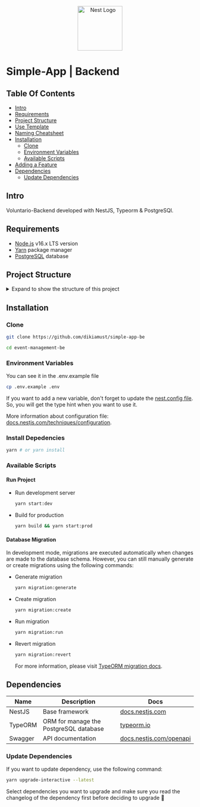 <p align="center">
  <a href="https://nestjs.com/" target="blank"><img src="https://nestjs.com/img/logo-small.svg" width="120" alt="Nest Logo" /></a>
</p>

# Simple-App | Backend

## Table Of Contents

- [Intro](#intro)
- [Requirements](#requirements)
- [Project Structure](#project-structure)
- [Use Template](#use-template)
- [Naming Cheatsheet](#naming-cheatsheet)
- [Installation](#installation)
  - [Clone](#clone)
  - [Environment Variables](#environment-variables)
  - [Available Scripts](#available-scripts)
- [Adding a Feature](#adding-a-feature)
- [Dependencies](#dependencies)
  - [Update Dependencies](#update-dependencies)

## Intro

Voluntario-Backend developed with NestJS, Typeorm & PostgreSQl.

## Requirements

- [Node.js](https://nodejs.org/en/) v16.x LTS version
- [Yarn](https://yarnpkg.com/lang/en/docs/install) package manager
- [PostgreSQL](https://www.postgresql.org/download) database

## Project Structure

<details>
<summary>Expand to show the structure of this project</summary>

```sh
├───src                   # store code in here
    ├───configs           # any config is going here
    ├───database          # any database related is going here
    ├───decorators        # common decorators
    ├───entities          # common entities
    ├───enums             # common enums
    ├───guards            # any related with auth configuration
    ├───helpers           # common helpers
    ├───interceptors      # common interceptors
    ├───interfaces        # common interfaces
    ├───middlewares       # common middlewares
    ├───modules           # store specific module in here
    ├───repositories      # common repositories
    ├───response          # response module
    ├───utils             # utility folder
    └───validators        # common validators
```

</details>

## Installation

### Clone

```sh
git clone https://github.com/dikiamust/simple-app-be

cd event-management-be
```

### Environment Variables

You can see it in the .env.example file

```sh
cp .env.example .env
```

If you want to add a new variable, don't forget to update the [nest.config file](src/configs/nest.config.ts). So, you will get the type hint when you want to use it.

More information about configuration file: [docs.nestjs.com/techniques/configuration](https://docs.nestjs.com/techniques/configuration#custom-configuration-files).

### Install Depedencies

```sh
yarn # or yarn install
```

### Available Scripts

#### Run Project

- Run development server

  ```sh
  yarn start:dev
  ```

- Build for production

  ```sh
  yarn build && yarn start:prod
  ```

#### Database Migration

In development mode, migrations are executed automatically when changes are made to the database schema. However, you can still manually generate or create migrations using the following commands:

- Generate migration

  ```sh
  yarn migration:generate
  ```

- Create migration

  ```sh
  yarn migration:create
  ```

- Run migration

  ```sh
  yarn migration:run
  ```

- Revert migration

  ```sh
  yarn migration:revert
  ```

  For more information, please visit [TypeORM migration docs](https://typeorm.io/migrations).

## Dependencies

| Name    | Description                            | Docs                                                                    |
| ------- | -------------------------------------- | ----------------------------------------------------------------------- |
| NestJS  | Base framework                         | [docs.nestjs.com](https://docs.nestjs.com)                              |
| TypeORM | ORM for manage the PostgreSQL database | [typeorm.io](https://typeorm.io)                                        |
| Swagger | API documentation                      | [docs.nestjs.com/openapi](https://docs.nestjs.com/openapi/introduction) |

### Update Dependencies

If you want to update dependency, use the following command:

```sh
yarn upgrade-interactive --latest
```

Select dependencies you want to upgrade and make sure you read the changelog of the dependency first before deciding to upgrade 🤞
